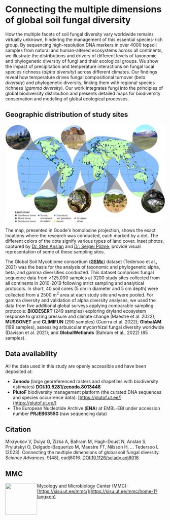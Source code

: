 # Connecting the multiple dimensions of global soil fungal diversity

How the multiple facets of soil fungal diversity vary worldwide remains virtually unknown, 
hindering the management of this essential species-rich group. 
By sequencing high-resolution DNA markers in over 4000 topsoil samples 
from natural and human-altered ecosystems across all continents, 
we illustrate the distributions and drivers of different levels of 
taxonomic and phylogenetic diversity of fungi and their ecological groups. 
We show the impact of precipitation and temperature interactions on fungal 
local species richness (_alpha diversity_) across different climates. 
Our findings reveal how temperature drives fungal compositional turnover (_beta diversity_) 
and phylogenetic diversity, linking them with regional species richness (_gamma diversity_). 
Our work integrates fungi into the principles of global biodiversity distribution 
and presents detailed maps for biodiversity conservation and modeling of global ecological processes.  

## Geographic distribution of study sites

![Sampling map](assets/Sampling_map.webp)  

The map, presented in Goode's homolosine projection, 
shows the exact locations where the research was conducted, each marked by a dot. 
The different colors of the dots signify various types of land cover. 
Inset photos, captured by 
[Dr. Sten Anslan](https://sisu.ut.ee/mmc/members?lang=en) and 
[Dr. Sergei Põlme](https://sisu.ut.ee/mmc/members?lang=en), 
provide visual representation of some of these sampling sites.  

The Global Soil Mycobiome consortium ([**GSMc**](https://GSMc-fungi.github.io/)) dataset (Tedersoo et al., 2021) 
was the basis for the analysis of taxonomic and phylogenetic alpha, beta, and gamma diversities conducted. 
This dataset comprises fungal sequence data from >125,000 samples at 3200 study sites 
collected from all continents in 2010-2019 following strict sampling and analytical protocols. 
In short, 40 soil cores (5 cm in diameter and 5 cm depth) were collected from a 
2500 m<sup>2</sup> area at each study site and were pooled. 
For gamma diversity and validation of alpha diversity analyses, 
we used the data from five additional global surveys applying comparable sampling protocols: 
**BIODESERT** (249 samples) exploring dryland ecosystem response to grazing pressure and climate change (Maestre et al. 2022); 
**MUSGONET** and **CLIMIFUN** (290 samples) (Guerra et al. 2022); 
**GlobalAM** (199 samples), assessing arbuscular mycorrhizal fungal diversity worldwide (Davison et al. 2021); 
and **GlobalWetlands** (Bahram et al., 2022) (85 samples).  

## Data availability

All the data used in this study are openly accessible and have been deposited at: 
- **Zenodo** (large georeferenced rasters and shapefiles with biodiversity estimates) [**DOI:10.5281/zenodo.8013448**](https://zenodo.org/record/8013448)  
- **PlutoF** biodiversity management platform (the curated DNA sequences and species occurrence data): 
  [https://plutof.ut.ee/](https://plutof.ut.ee/)  
- The European Nucleotide Archive (**ENA**) at EMBL-EBI under accession number **PRJEB63550** (raw sequencing data)  

## Citation

Mikryukov V, Dulya O, Zizka A, Bahram M, Hagh-Doust N, Anslan S, Prylutskyi O, Delgado-Baquerizo M, Maestre FT, Nilsson H, … Tedersoo L (2023). Connecting the multiple dimensions of global soil fungal diversity. *Science Advances*, 9(48), eadj8016. [DOI:10.1126/sciadv.adj8016](https://www.science.org/doi/10.1126/sciadv.adj8016)


## MMC

<img align="left" width="100" height="100" src="https://avatars.githubusercontent.com/u/84702676?s=400&u=4f1a1f58692dce82adab933bd93419971c8ac14f&v=4">

Mycology and Microbiology Center (MMC): [https://sisu.ut.ee/mmc/](https://sisu.ut.ee/mmc/home-1?lang=en)  
